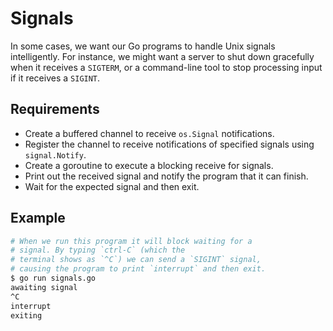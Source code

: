 # Signals

In some cases, we want our Go programs to handle Unix signals intelligently. For instance, we might want a server to shut down gracefully when it receives a `SIGTERM`, or a command-line tool to stop processing input if it receives a `SIGINT`.

## Requirements

- Create a buffered channel to receive `os.Signal` notifications.
- Register the channel to receive notifications of specified signals using `signal.Notify`.
- Create a goroutine to execute a blocking receive for signals.
- Print out the received signal and notify the program that it can finish.
- Wait for the expected signal and then exit.

## Example

```sh
# When we run this program it will block waiting for a
# signal. By typing `ctrl-C` (which the
# terminal shows as `^C`) we can send a `SIGINT` signal,
# causing the program to print `interrupt` and then exit.
$ go run signals.go
awaiting signal
^C
interrupt
exiting
```
